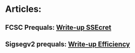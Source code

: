 # Articles:

## FCSC Prequals: [Write-up SSEcret](https://s01den.github.io/WriteUp_SSEcret_S01den)
## Sigsegv2 prequals: [Write-up Efficiency](https://rtfm.re/writeups/S01den.html)

